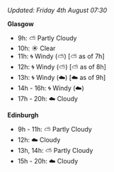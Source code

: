 *Updated: Friday 4th August 07:30*

**Glasgow**

* 9h: :partly_sunny: Partly Cloudy
* 10h: :sunny: Clear
* 11h: :cyclone: Windy (:partly_sunny:) [:partly_sunny: as of 7h]
* 12h: :cyclone: Windy (:partly_sunny:) [:partly_sunny: as of 8h]
* 13h: :cyclone: Windy (:cloud:) [:cloud: as of 9h]
* 14h - 16h: :cyclone: Windy (:cloud:)
* 17h - 20h: :cloud: Cloudy

**Edinburgh**

* 9h - 11h: :partly_sunny: Partly Cloudy
* 12h: :cloud: Cloudy
* 13h, 14h: :partly_sunny: Partly Cloudy
* 15h - 20h: :cloud: Cloudy
